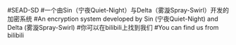 #SEAD-SD 
#一个由Sin（宁夜Quiet-Night）与Delta（雾漩Spray-Swirl）开发的加密系统
#An encryption system developed by Sin (宁夜Quiet-Night) and Delta (雾漩Spray-Swirl)
#你可以在bilibili上找到我们
#You can find us from bilibili
